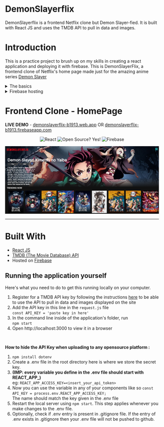 # DemonSlayerflix
DemonSlayerflix is a frontend Netflix clone but Demon Slayer-fied. It is built with React JS and uses the TMDB API to pull in data and images.

# Introduction
This is a practice project to brush up on my skills in creating a react application and deploying it with firebase. This is DemonSlayerFlix, a frontend clone of Netflix's home page made just for the amazing anime series [Demon Slayer](https://www.imdb.com/title/tt9335498/)

<details><summary>The basics</summary>

To create the skeleton of the react-app here are the commands to use (assuming you have node modules installed and up to date) :
1. `npx create-react-app <your-app-name>`   // This will load all the modules you will need
2. `cd <your-app-name>`
3. `npm start`

</details>

<details><summary>Firebase hosting</summary>

After setting up the basic react app we moved to hosting it, this allows us to then create the API key for TMDB as well.
<br>
Since we're hosting this on firebase we created a new project in Firebase and then navigated to setting up the hosting for our app. <br>
Set an appropriate name for you app and then follow the commands listed below - <br>

1. `npm install axios`
2. `npm install firebase`
3. `npm install -g firebase-tools`
4. `firebase login`

--=

After that we build our static site with :

5. `npm run build`

---

Once the build is successful we are ready to initialise the firebase, to do we run the following :

6. `firebase init`

---

This should give us a few options:

<i>Project Setup: </i>

- ? Are you ready to proceed? <b> Yes </b>      <br>

- ? Which Firebase features do you want to set up for this directory? Press Space to select features, then Enter to
confirm your choices. <b> Hosting: Configure files for Firebase Hosting and (optionally) set up GitHub Action deploys </b>  <br>

---

<i>Hosting Setup: </i>
- ? Please select an option: <b> Use an existing project </b>  <br>

- ? What do you want to use as your public directory? <b>build</b> <br>

- ? Configure as a single-page app (rewrite all urls to /index.html)? <b>Yes</b> <br>

- ? Set up automatic builds and deploys with GitHub? <b>No</b> <br>

- ? File build/index.html already exists. Overwrite? <b>No</b> <br>

Finally we can deploy our app using :

7. `firebase deploy`

---

If you make any changes after this to your app remember to rebuild and the re-deploy the app using :
- `npm run build`
- `firebase deploy`

</details>

# Frontend Clone - HomePage

**LIVE DEMO** - [demonslayerflix-b1913.web.app](https://demonslayerflix-b1913.web.app/) OR [demonslayerflix-b1913.firebaseapp.com](https://demonslayerflix-b1913.firebaseapp.com/)

<p align="center">
    <img alt="React" src="https://img.shields.io/badge/-React-61DBFB?style=flat&logo=react&logoColor=FFFFFF"/>
    <img alt="Open Source? Yes!" src="https://badgen.net/badge/Open%20Source%20%3F/Yes%21/blue?icon=github"/>
    <img alt="Firebase" src="https://img.shields.io/badge/-Firebase-039BE5?style=flat&logo=firebase&logoColor=FFA611"/>
</p>

<p align="center">
    <img alt="Screenshot" src="demonslayerflix/public/img/readme/screenshot-DEMONSLAYERFLIX.png" width="700px">
</p>

---

# Built With
- [React JS](https://reactjs.org/docs/getting-started.html)
- [TMDB (The Movie Database) API](https://developers.themoviedb.org/3/getting-started)
- Hosted on [Firebase](https://firebase.google.com/docs/hosting)

## Running the application yourself

Here's what you need to do to get this running locally on your computer.

1. Register for a TMDB API key by following the instructions [here](https://developers.themoviedb.org/3) to be able to use the API to pull in data and images displayed on the site
2. Add the API key in this line in the `request.js` file\
`const API_KEY = 'paste key in here'`
3. In the command line inside of the application's folder, run\
`npm start`
4. Open http://localhost:3000 to view it in a browser
<br>

<b> How to hide the API Key when uploading to any opensource platform : </b>
1. `npm install dotenv`
2. Create a .env file in the root directory here is where we store the secret key.
3. <b> (IMP:  every variable you define in the .env file should start with REACT_APP_) </b> <br> eg: `REACT_APP_ACCESS_KEY=<insert_your_api_token>`
4. Now you can use the variable in any of your components like so
`const API_KEY = process.env.REACT_APP_ACCESS_KEY;` <br>
The name should match the key given in the .env file
5.  Restart the local server using  `npm start`. This step applies whenever you make changes to the .env file.
6. Optionally, check if .env entry is present in .gitignore file. If the entry of .env exists in .gitignore then your .env file will not be pushed to github.






